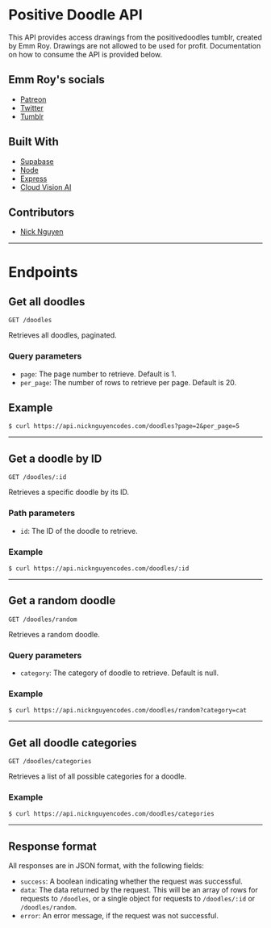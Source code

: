 # Positive Doodle API

This API provides access drawings from the positivedoodles tumblr, created by Emm Roy. Drawings are not allowed to be used for profit. Documentation on how to consume the API is provided below.

## Emm Roy's socials
 - [Patreon](https://www.patreon.com/emmnotemma)
 - [Twitter](https://twitter.com/emmnotemma)
 - [Tumblr](https://positivedoodles.tumblr.com/)

## Built With
 - [Supabase](https://supabase.com/)
 - [Node](https://nodejs.org/en/)
 - [Express](https://expressjs.com/)
 - [Cloud Vision AI](https://cloud.google.com/vision)

## Contributors 
 - [Nick Nguyen](https://github.com/nguyennick197)

---

# Endpoints

## Get all doodles        

`GET /doodles`

Retrieves all doodles, paginated.

### Query parameters

- `page`: The page number to retrieve. Default is 1.
- `per_page`: The number of rows to retrieve per page. Default is 20.

## Example

`$ curl https://api.nicknguyencodes.com/doodles?page=2&per_page=5`

---

## Get a doodle by ID

`GET /doodles/:id`

Retrieves a specific doodle by its ID.

### Path parameters

- `id`: The ID of the doodle to retrieve.

### Example

`$ curl https://api.nicknguyencodes.com/doodles/:id`

---

## Get a random doodle

`GET /doodles/random`

Retrieves a random doodle.

### Query parameters

- `category`: The category of doodle to retrieve. Default is null.

### Example

`$ curl https://api.nicknguyencodes.com/doodles/random?category=cat`

---

## Get all doodle categories

`GET /doodles/categories`

Retrieves a list of all possible categories for a doodle.

### Example

`$ curl https://api.nicknguyencodes.com/doodles/categories`

---

## Response format

All responses are in JSON format, with the following fields:

- `success`: A boolean indicating whether the request was successful.
- `data`: The data returned by the request. This will be an array of rows for requests to `/doodles`, or a single object for requests to `/doodles/:id` or `/doodles/random`.
- `error`: An error message, if the request was not successful.



